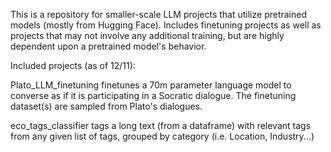 This is a repository for smaller-scale LLM projects that utilize pretrained models (mostly from Hugging Face).
Includes finetuning projects as well as projects that may not involve any additional training, but are highly dependent upon a pretrained model's behavior.


Included projects (as of 12/11):

Plato_LLM_finetuning finetunes a 70m parameter language model to converse as if it is participating in a Socratic dialogue. The finetuning dataset(s) are sampled from Plato's dialogues.

eco_tags_classifier tags a long text (from a dataframe) with relevant tags from any given list of tags, grouped by category (i.e. Location, Industry...)
